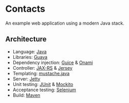 Contacts
========

An example web application using a modern Java stack.

Architecture
------------

* Language: [Java](http://www.oracle.com/technetwork/java/javase/index.html)
* Libraries: [Guava](https://code.google.com/p/guava-libraries/)
* Dependency injection: [Guice](https://code.google.com/p/google-guice/) & [Onami](http://onami.apache.org/)
* Controller: [JAX-RS](http://www.oracle.com/technetwork/java/javaee/tech/index.html) & [Jersey](https://jersey.java.net/)
* Templating: [mustache.java](https://github.com/spullara/mustache.java)
* Server: [Jetty](http://www.eclipse.org/jetty/)
* Unit testing: [JUnit](http://junit.org/) & [Mockito](https://code.google.com/p/mockito/)
* Acceptance testing: [Selenium](http://www.seleniumhq.org/)
* Build: [Maven](http://maven.apache.org/)
